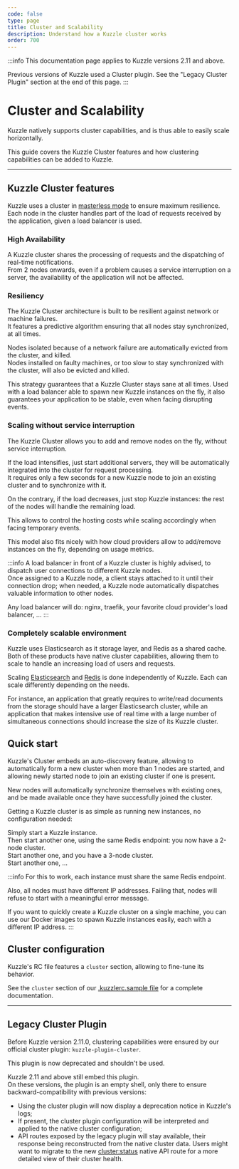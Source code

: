 ```yaml
---
code: false
type: page
title: Cluster and Scalability
description: Understand how a Kuzzle cluster works
order: 700
---
```


:::info
This documentation page applies to Kuzzle versions 2.11 and above.  

Previous versions of Kuzzle used a Cluster plugin. See the "Legacy Cluster Plugin" section at the end of this page.
:::

# Cluster and Scalability

Kuzzle natively supports cluster capabilities, and is thus able to easily scale horizontally.

This guide covers the Kuzzle Cluster features and how clustering capabilities can be added to Kuzzle.

---

## Kuzzle Cluster features

Kuzzle uses a cluster in [masterless mode](https://en.wikipedia.org/wiki/Shared-nothing_architecture) to ensure maximum resilience.  
Each node in the cluster handles part of the load of requests received by the application, given a load balancer is used.  

### High Availability

A Kuzzle cluster shares the processing of requests and the dispatching of real-time notifications.  
From 2 nodes onwards, even if a problem causes a service interruption on a server, the availability of the application will not be affected.  

### Resiliency

The Kuzzle Cluster architecture is built to be resilient against network or machine failures.  
It features a predictive algorithm ensuring that all nodes stay synchronized, at all times.

Nodes isolated because of a network failure are automatically evicted from the cluster, and killed.  
Nodes installed on faulty machines, or too slow to stay synchronized with the cluster, will also be evicted and killed.

This strategy guarantees that a Kuzzle Cluster stays sane at all times. Used with a load balancer able to spawn new Kuzzle instances on the fly, it also guarantees your application to be stable, even when facing disrupting events.

### Scaling without service interruption

The Kuzzle Cluster allows you to add and remove nodes on the fly, without service interruption.  

If the load intensifies, just start additional servers, they will be automatically integrated into the cluster for request processing.  
It requires only a few seconds for a new Kuzzle node to join an existing cluster and to synchronize with it.


On the contrary, if the load decreases, just stop Kuzzle instances: the rest of the nodes will handle the remaining load.  

This allows to control the hosting costs while scaling accordingly when facing temporary events.

This model also fits nicely with how cloud providers allow to add/remove instances on the fly, depending on usage metrics.  

:::info 
A load balancer in front of a Kuzzle cluster is highly advised, to dispatch user connections to different Kuzzle nodes.  
Once assigned to a Kuzzle node, a client stays attached to it until their connection drop; when needed, a Kuzzle node automatically dispatches valuable information to other nodes.

Any load balancer will do: nginx, traefik, your favorite cloud provider's load balancer, ...
:::

### Completely scalable environment

Kuzzle uses Elasticsearch as it storage layer, and Redis as a shared cache.    
Both of these products have native cluster capabilities, allowing them to scale to handle an increasing load of users and requests.  

Scaling [Elasticsearch](https://www.elastic.co/guide/en/elasticsearch/guide/current/distributed-cluster.html) and [Redis](https://redis.io/topics/cluster-tutorial) is done independently of Kuzzle. Each can scale differently depending on the needs.  

For instance, an application that greatly requires to write/read documents from the storage should have a larger Elasticsearch cluster, while an application that makes intensive use of real time with a large number of simultaneous connections should increase the size of its Kuzzle cluster.

## Quick start

Kuzzle's Cluster embeds an auto-discovery feature, allowing to automatically form a new cluster when more than 1 nodes are started, and allowing newly started node to join an existing cluster if one is present.  


New nodes will automatically synchronize themselves with existing ones, and be made available once they have successfully joined the cluster.

Getting a Kuzzle cluster is as simple as running new instances, no configuration needed:

Simply start a Kuzzle instance.  
Then start another one, using the same Redis endpoint: you now have a 2-node cluster.  
Start another one, and you have a 3-node cluster.  
Start another one, ...  


:::info
For this to work, each instance must share the same Redis endpoint.  

Also, all nodes must have different IP addresses. Failing that, nodes will refuse to start with a meaningful error message.  

If you want to quickly create a Kuzzle cluster on a single machine, you can use our Docker images to spawn Kuzzle instances easily, each with a different IP address.
:::


## Cluster configuration

Kuzzle's RC file features a `cluster` section, allowing to fine-tune its behavior.

See the `cluster` section of our [.kuzzlerc.sample file](https://github.com/kuzzleio/kuzzle/blob/master/.kuzzlerc.sample) for a complete documentation.

---

## Legacy Cluster Plugin

<DeprecatedBadge version="2.11.0"/>

Before Kuzzle version 2.11.0, clustering capabilities were ensured by our official cluster plugin: `kuzzle-plugin-cluster`.

This plugin is now deprecated and shouldn't be used.

Kuzzle 2.11 and above still embed this plugin.  
On these versions, the plugin is an empty shell, only there to ensure backward-compatibility with previous versions:

* Using the cluster plugin will now display a deprecation notice in Kuzzle's logs;
* If present, the cluster plugin configuration will be interpreted and applied to the native cluster configuration;
* API routes exposed by the legacy plugin will stay available, their response being reconstructed from the native cluster data. Users might want to migrate to the new [cluster:status](/core/2/api/controllers/cluster/status) native API route for a more detailed view of their cluster health.

